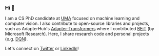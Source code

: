 ### Hi 👋

I am a CS PhD candidate at [UMA](https://www.uni-mannheim.de/en/) focused on machine learning and computer vision. I also contribute to open-source libraries and projects, such as AdapterHub's [Adapter-Transformers](https://github.com/adapter-hub/adapter-transformers) where I contributed [BEiT](https://arxiv.org/abs/2106.08254) (by Microsoft Research). Here, I share research code and personal projects (e.g. [DQN](https://github.com/jannik-brinkmann/dqn)). 

Let's connect on [Twitter](https://twitter.com/BrinkmannJannik) or [LinkedIn](https://www.linkedin.com/in/brinkmann-jannik/)!
